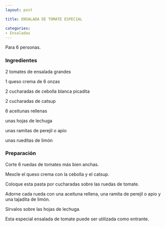```yaml
---
layout: post

title: ENSALADA DE TOMATE ESPECIAL

categories:
- Ensaladas
---
```

Para 6 personas.

<h3>Ingredientes</h3>
2 tomates de ensalada grandes

1 queso crema de 6 onzas

2 cucharadas de cebolla blanca picadita

2 cucharadas de catsup

6 aceitunas rellenas

unas hojas de lechuga

unas ramitas de perejil o apio

unas rueditas de limón

<h3>Preparación</h3>
Corte 6 ruedas de tomates más bien anchas.

Mexcle el queso crema con la cebolla y el catsup.

Coloque esta pasta por cucharadas sobre las ruedas de tomate.

Adorne cada rueda con una aceituna rellena, una ramita de perejil o apio y una tajadita de limón.

Sírvalos sobre las hojas de lechuga.

Esta especial ensalada de tomate puede ser utilizada como entrante.